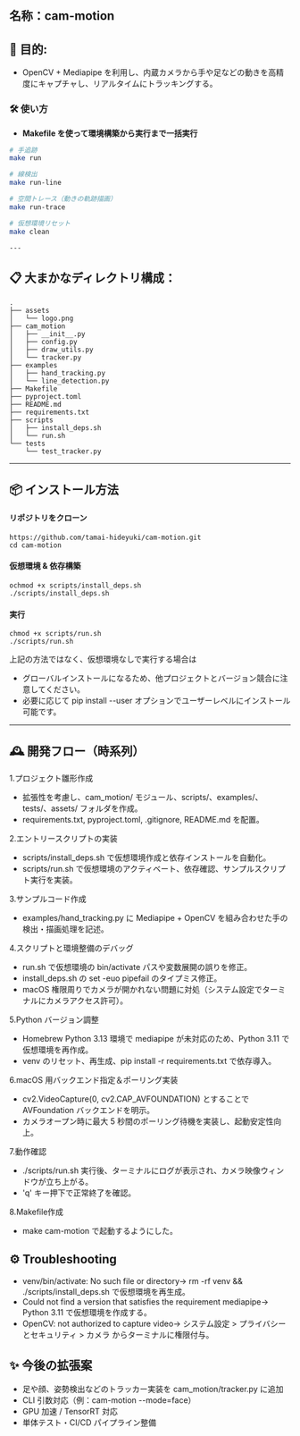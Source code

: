## 名称：cam-motion


## 🚀 目的:
- OpenCV + Mediapipe を利用し、内蔵カメラから手や足などの動きを高精度にキャプチャし、リアルタイムにトラッキングする。

### 🛠️ 使い方

- **Makefile を使って環境構築から実行まで一括実行**

```bash
# 手追跡
make run

# 線検出
make run-line

# 空間トレース（動きの軌跡描画）
make run-trace

# 仮想環境リセット
make clean

---
````
## 📋 大まかなディレクトリ構成：
```
.
├── assets
│   └── logo.png
├── cam_motion
│   ├── __init__.py
│   ├── config.py
│   ├── draw_utils.py
│   └── tracker.py
├── examples
│   ├── hand_tracking.py
│   └── line_detection.py
├── Makefile
├── pyproject.toml
├── README.md
├── requirements.txt
├── scripts
│   ├── install_deps.sh
│   └── run.sh
└── tests
    └── test_tracker.py
```
---
## 📦 インストール方法
#### リポジトリをクローン
```
https://github.com/tamai-hideyuki/cam-motion.git
cd cam-motion
```
#### 仮想環境 & 依存構築
```
ochmod +x scripts/install_deps.sh
./scripts/install_deps.sh
```
#### 実行
```
chmod +x scripts/run.sh
./scripts/run.sh
```
上記の方法ではなく、仮想環境なしで実行する場合は
- グローバルインストールになるため、他プロジェクトとバージョン競合に注意してください。
- 必要に応じて pip install --user オプションでユーザーレベルにインストール可能です。

---

## 🕰️ 開発フロー（時系列）
1.プロジェクト雛形作成
- 拡張性を考慮し、cam_motion/ モジュール、scripts/、examples/、tests/、assets/ フォルダを作成。
- requirements.txt, pyproject.toml, .gitignore, README.md を配置。

2.エントリースクリプトの実装
- scripts/install_deps.sh で仮想環境作成と依存インストールを自動化。
- scripts/run.sh で仮想環境のアクティベート、依存確認、サンプルスクリプト実行を実装。

3.サンプルコード作成
- examples/hand_tracking.py に Mediapipe + OpenCV を組み合わせた手の検出・描画処理を記述。

4.スクリプトと環境整備のデバッグ
- run.sh で仮想環境の bin/activate パスや変数展開の誤りを修正。
- install_deps.sh の set -euo pipefail のタイプミス修正。
- macOS 権限周りでカメラが開かれない問題に対処（システム設定でターミナルにカメラアクセス許可）。

5.Python バージョン調整
- Homebrew Python 3.13 環境で mediapipe が未対応のため、Python 3.11 で仮想環境を再作成。
- venv のリセット、再生成、pip install -r requirements.txt で依存導入。

6.macOS 用バックエンド指定＆ポーリング実装
- cv2.VideoCapture(0, cv2.CAP_AVFOUNDATION) とすることで AVFoundation バックエンドを明示。
- カメラオープン時に最大 5 秒間のポーリング待機を実装し、起動安定性向上。

7.動作確認
- ./scripts/run.sh 実行後、ターミナルにログが表示され、カメラ映像ウィンドウが立ち上がる。
- 'q' キー押下で正常終了を確認。

8.Makefile作成
- make cam-motion で起動するようにした。

## ⚙️ Troubleshooting
- venv/bin/activate: No such file or directory→ rm -rf venv && ./scripts/install_deps.sh で仮想環境を再生成。
- Could not find a version that satisfies the requirement mediapipe→ Python 3.11 で仮想環境を作成する。
- OpenCV: not authorized to capture video→ システム設定 > プライバシーとセキュリティ > カメラ からターミナルに権限付与。


## ✨ 今後の拡張案
- 足や顔、姿勢検出などのトラッカー実装を cam_motion/tracker.py に追加
- CLI 引数対応（例：cam-motion --mode=face）
- GPU 加速 / TensorRT 対応
- 単体テスト・CI/CD パイプライン整備


